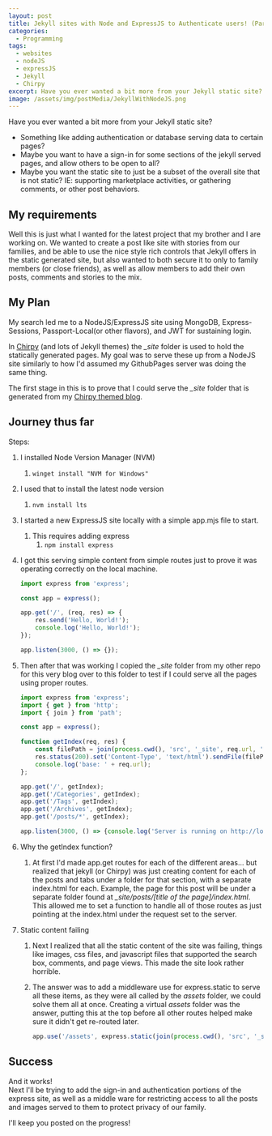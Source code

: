 ```yaml
---
layout: post
title: Jekyll sites with Node and ExpressJS to Authenticate users! (Part 1)
categories:
  - Programming
tags:
  - websites
  - nodeJS
  - expressJS
  - Jekyll
  - Chirpy
excerpt: Have you ever wanted a bit more from your Jekyll static site? Something like adding authentication or database serving data to certain pages? Join my adventure to learn how.
image: /assets/img/postMedia/JekyllWithNodeJS.png
---
```


Have you ever wanted a bit more from your Jekyll static site?

- Something like adding authentication or database serving data to certain pages?
- Maybe you want to have a sign-in for some sections of the jekyll served pages, and allow others to be open to all?
- Maybe you want the static site to just be a subset of the overall site that is not static? IE: supporting marketplace activities, or gathering comments, or other post behaviors.

## My requirements

Well this is just what I wanted for the latest project that my brother and I are working on. We wanted to create a post like site with stories from our families, and be able to use the nice style rich controls that Jekyll offers in the static generated site, but also wanted to both secure it to only to family members (or close friends), as well as allow members to add their own posts, comments and stories to the mix.

## My Plan

My search led me to a NodeJS/ExpressJS site using MongoDB, Express-Sessions, Passport-Local(or other flavors), and JWT for sustaining login.

In [Chirpy](https://github.com/cotes2020/jekyll-theme-chirpy#documentation) (and lots of Jekyll themes) the *_site* folder is used to hold the statically generated pages. My goal was to serve these up from a NodeJS site similarly to how I'd assumed my GithubPages server was doing the same thing.

The first stage in this is to prove that I could serve the *_site* folder that is generated from my [Chirpy themed blog](https://github.com/cotes2020/jekyll-theme-chirpy#documentation).

## Journey thus far

Steps:

1. I installed Node Version Manager (NVM)
   1. ``` winget install "NVM for Windows" ```
2. I used that to install the latest node version
   1. ``` nvm install lts ```
3. I started a new ExpressJS site locally with a simple app.mjs file to start.
   1. This requires adding express
      1. ``` npm install express ```
4. I got this serving simple content from simple routes just to prove it was operating correctly on the local machine.

    ``` javascript
    import express from 'express';

    const app = express();

    app.get('/', (req, res) => {
        res.send('Hello, World!');
        console.log('Hello, World!');
    });

    app.listen(3000, () => {});
    ```

5. Then after that was working I copied the *_site* folder from my other repo for this very blog over to this folder to test if I could serve all the pages using proper routes.

    ``` javascript
    import express from 'express';
    import { get } from 'http';
    import { join } from 'path';

    const app = express();

    function getIndex(req, res) {
        const filePath = join(process.cwd(), 'src', '_site', req.url, 'index.html');
        res.status(200).set('Content-Type', 'text/html').sendFile(filePath);
        console.log('base: ' + req.url);
    };

    app.get('/', getIndex);
    app.get('/Categories', getIndex);
    app.get('/Tags', getIndex);
    app.get('/Archives', getIndex);
    app.get('/posts/*', getIndex);

    app.listen(3000, () => {console.log('Server is running on http://localhost:3000/')});
    ```

6. Why the getIndex function?
   1. At first I'd made app.get routes for each of the different areas... but realized that jekyll (or Chirpy) was just creating content for each of the posts and tabs under a folder for that section, with a separate index.html for each. Example, the page for this post will be under a separate folder found at *_site/posts/[title of the page]/index.html*.  This allowed me to set a function to handle all of those routes as just pointing at the index.html under the request set to the server.
7. Static content failing
   1. Next I realized that all the static content of the site was failing, things like images, css files, and javascript files that supported the search box, comments, and page views. This made the site look rather horrible.
   2. The answer was to add a middleware use for express.static to serve all these items, as they were all called by the *assets* folder, we could solve them all at once. Creating a virtual *assets* folder was the answer, putting this at the top before all other routes helped make sure it didn't get re-routed later.

      ```javascript
      app.use('/assets', express.static(join(process.cwd(), 'src', '_site', 'assets')));
      ```

## Success

And it works!  
Next I'll be trying to add the sign-in and authentication portions of the express site, as well as a middle ware for restricting access to all the posts and images served to them to protect privacy of our family.

I'll keep you posted on the progress!

